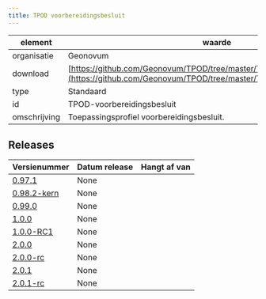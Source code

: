 ```yaml
---
title: TPOD voorbereidingsbesluit
---
```


|element|waarde|
|-----|------|
| organisatie  |Geonovum|
| download  | [https://github.com/Geonovum/TPOD/tree/master/TPOD_Voorbereidingsbesluit](<https://github.com/Geonovum/TPOD/tree/master/TPOD_Voorbereidingsbesluit>)|
| type  |Standaard|
| id  |TPOD-voorbereidingsbesluit|
| omschrijving  |Toepassingsprofiel voorbereidingsbesluit.|

## Releases

|Versienummer|Datum release|Hangt af van
|-------|-------|-----|
| [0.97.1](<https://github.com/Geonovum/TPOD/blob/master/TPOD_Voorbereidingsbesluit/TPOD Voorbereidingsbesluit v0.97.1.pdf>)|None||
| [0.98.2-kern](<https://github.com/Geonovum/TPOD/blob/master/TPOD_Voorbereidingsbesluit/TPOD Voorbereidingsbesluit v0.98.2-kern.pdf>)|None||
| [0.99.0](<https://github.com/Geonovum/TPOD/blob/master/TPOD_Voorbereidingsbesluit/TPOD Voorbereidingsbesluit v0.99.0.pdf>)|None||
| [1.0.0](<https://github.com/Geonovum/TPOD/blob/master/TPOD_Voorbereidingsbesluit/TPOD Voorbereidingsbesluit v1.0.0.pdf>)|None||
| [1.0.0-RC1](<https://github.com/Geonovum/TPOD/blob/master/TPOD_Voorbereidingsbesluit/TPOD Voorbereidingsbesluit v1.0.0-RC1.pdf>)|None||
| [2.0.0](<https://github.com/Geonovum/TPOD/blob/master/TPOD_Voorbereidingsbesluit/TPOD_Voorbereidingsbesluit_v2.0.0.pdf>)|None||
| [2.0.0-rc](<https://github.com/Geonovum/TPOD/blob/master/TPOD_Voorbereidingsbesluit/TPOD_Voorbereidingsbesluit_v2.0.0-rc.pdf>)|None||
| [2.0.1](<https://github.com/Geonovum/TPOD/blob/master/TPOD_Voorbereidingsbesluit/TPOD_voorbereidingsbesluit_v2.0.1.pdf>)|None||
| [2.0.1-rc](<https://github.com/Geonovum/TPOD/blob/master/TPOD_Voorbereidingsbesluit/TPOD_Voorbereidingsbesluit_v2.0.1-rc.pdf>)|None||

